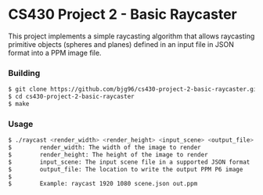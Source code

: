 # CS430 Project 2 - Basic Raycaster

This project implements a simple raycasting algorithm that allows raycasting primitive objects (spheres and planes) defined in an input file in JSON format into a PPM image file.

### Building

```sh
$ git clone https://github.com/bjg96/cs430-project-2-basic-raycaster.git
$ cd cs430-project-2-basic-raycaster
$ make
```

### Usage

```sh
$ ./raycast <render_width> <render_height> <input_scene> <output_file>
$        render_width: The width of the image to render
$        render_height: The height of the image to render
$        input_scene: The input scene file in a supported JSON format
$        output_file: The location to write the output PPM P6 image
$
$        Example: raycast 1920 1080 scene.json out.ppm
```
